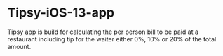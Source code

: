 # Tipsy-iOS-13-app
Tipsy app is build for calculating the per person bill to be paid at a restaurant including tip for the waiter either 0%, 10% or 20% of the total amount.
